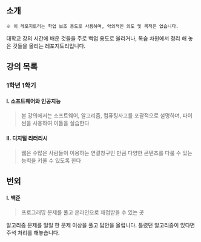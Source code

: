 ## 소개
```
※ 이 레포지토리는 학업 보조 용도로 사용하며, 악의적인 의도 및 목적은 없습니다. 
```
대학교 강의 시간에 배운 것들을 주로 백업 용도로 올리거나, 복습 차원에서 정리 해 놓은 것들을 올리는 레포지토리입니다.

## 강의 목록
### 1학년 1학기
#### Ⅰ. 소프트웨어와 인공지능
> 본 강의에서는 소프트웨어, 알고리즘, 컴퓨팅사고를 포괄적으로 설명하며, 파이썬을 사용하여 이들을 실습한다

#### Ⅱ. 디지털 리터리시
> 웹은 수많은 사람들이 이용하는 연결창구인 만큼 다양한 콘텐츠를 다룰 수 있는 능력을 키울 수 있도록 한다


## 번외
#### Ⅰ. 백준
> 프로그래밍 문제를 풀고 온라인으로 채점받을 수 있는 곳

알고리즘 문제를 일일 한 문제 이상을 풀고 답안을 올립니다. 틀렸던 알고리즘이 있다면 주석 처리를 해놓습니다.